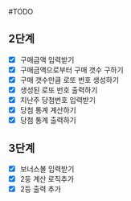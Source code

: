 #TODO
## 2단계
- [x] 구매금액 입력받기
- [x] 구매금액으로부터 구매 갯수 구하기
- [x] 구매 갯수만큼 로또 번호 생성하기
- [x] 생성된 로또 번호 출력하기
- [x] 지난주 당첨번호 입력받기
- [x] 당첨 통계 계산하기
- [x] 당첨 통계 출력하기
## 3단계
- [x] 보너스볼 입력받기
- [x] 2등 계산 로직추가
- [x] 2등 출력 추가
